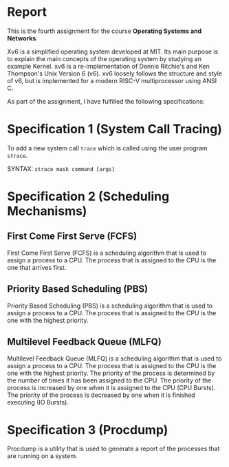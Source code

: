 # Report

This is the fourth assignment for the course **Operating Systems and Networks**.

Xv6 is a simplified operating system developed at MIT. Its main purpose is to explain the main concepts of the operating system by studying an example Kernel. xv6 is a re-implementation of Dennis Ritchie's and Ken Thompson's Unix Version 6 (v6). xv6 loosely follows the structure and style of v6, but is implemented for a modern RISC-V multiprocessor using ANSI C.

As part of the assignment, I have fulfilled the following specifications:

# Specification 1 (System Call Tracing)

To add a new system call `trace` which is called using the user program `strace`.

SYNTAX: `strace mask command [args]`

# Specification 2 (Scheduling Mechanisms)

## First Come First Serve (FCFS)

First Come First Serve (FCFS) is a scheduling algorithm that is used to assign a process to a CPU. The process that is assigned to the CPU is the one that arrives first.

## Priority Based Scheduling (PBS)

Priority Based Scheduling (PBS) is a scheduling algorithm that is used to assign a process to a CPU. The process that is assigned to the CPU is the one with the highest priority.

## Multilevel Feedback Queue (MLFQ)

Multilevel Feedback Queue (MLFQ) is a scheduling algorithm that is used to assign a process to a CPU. The process that is assigned to the CPU is the one with the highest priority. The priority of the process is determined by the number of times it has been assigned to the CPU. The priority of the process is increased by one when it is assigned to the CPU (CPU Bursts). The priority of the process is decreased by one when it is finished executing (IO Bursts).

# Specification 3 (Procdump)

Procdump is a utility that is used to generate a report of the processes that are running on a system.
